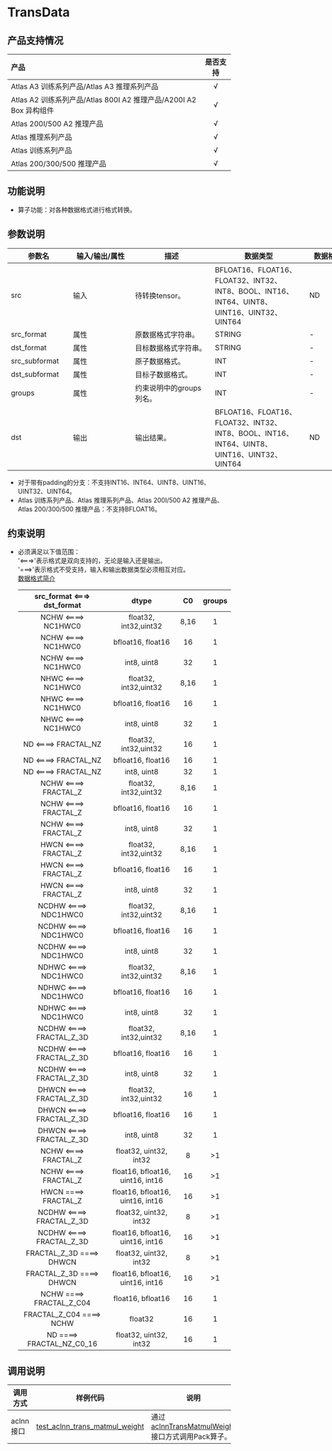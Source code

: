 # TransData
## 产品支持情况

| 产品                                                         | 是否支持 |
| :----------------------------------------------------------- | :------: |
| Atlas A3 训练系列产品/Atlas A3 推理系列产品     |    √     |
| Atlas A2 训练系列产品/Atlas 800I A2 推理产品/A200I A2 Box 异构组件 |    √     |
| Atlas 200I/500 A2 推理产品                      |    √     |
| Atlas 推理系列产品                              |    √     |
| Atlas 训练系列产品                              |    √     |
| Atlas 200/300/500 推理产品                      |    √     |

## 功能说明

- 算子功能：对各种数据格式进行格式转换。

## 参数说明

<table style="undefined;table-layout: fixed; width: 1005px"><colgroup>
  <col style="width: 140px">
  <col style="width: 140px">
  <col style="width: 180px">
  <col style="width: 213px">
  <col style="width: 100px">
  </colgroup>
  <thead>
    <tr>
      <th>参数名</th>
      <th>输入/输出/属性</th>
      <th>描述</th>
      <th>数据类型</th>
      <th>数据格式</th>
    </tr></thead>
  <tbody>
    <tr>
      <td>src</td>
      <td>输入</td>
      <td>待转换tensor。</td>
      <td>BFLOAT16、FLOAT16、FLOAT32、INT32、INT8、BOOL、INT16、INT64、UINT8、UINT16、UINT32、UINT64</td>
      <td>ND</td>
    </tr>
    <tr>
      <td>src_format</td>
      <td>属性</td>
      <td>原数据格式字符串。</td>
      <td>STRING</td>
      <td>-</td>
    </tr>
    <tr>
      <td>dst_format</td>
      <td>属性</td>
      <td>目标数据格式字符串。</td>
      <td>STRING</td>
      <td>-</td>
    </tr>
    <tr>
      <td>src_subformat</td>
      <td>属性</td>
      <td>原子数据格式。</td>
      <td>INT</td>
      <td>-</td>
    </tr>
    <tr>
      <td>dst_subformat</td>
      <td>属性</td>
      <td>目标子数据格式。</td>
      <td>INT</td>
      <td>-</td>
    </tr>
    <tr>
      <td>groups</td>
      <td>属性</td>
      <td>约束说明中的groups列名。</td>
      <td>INT</td>
      <td>-</td>
    </tr>
    <tr>
      <td>dst</td>
      <td>输出</td>
      <td>输出结果。</td>
      <td>BFLOAT16、FLOAT16、FLOAT32、INT32、INT8、BOOL、INT16、INT64、UINT8、UINT16、UINT32、UINT64</td>
      <td>ND</td>
    </tr>
  </tbody></table>

* 对于带有padding的分支：不支持INT16、INT64、UINT8、UINT16、UINT32、UINT64。
* Atlas 训练系列产品、Atlas 推理系列产品、Atlas 200I/500 A2 推理产品、Atlas 200/300/500 推理产品：不支持BFLOAT16。

## 约束说明

* 必须满足以下值范围：  
'<===>'表示格式是双向支持的，无论是输入还是输出。  
'===>'表示格式不受支持，输入和输出数据类型必须相互对应。  
[数据格式简介](https://www.hiascend.com/document/detail/zh/canncommercial/82RC1/API/aolapi/context/common/%E6%95%B0%E6%8D%AE%E6%A0%BC%E5%BC%8F.md)  

  | src_format <===> dst_format | dtype                              | C0    | groups |  
  | :-------------------------: | :--------------------------------: |:-----:| :----: |  
  | NCHW <====> NC1HWC0         | float32, int32,uint32              | 8,16  | 1      |  
  | NCHW <====> NC1HWC0         | bfloat16, float16                  | 16    | 1      |  
  | NCHW <====> NC1HWC0         | int8, uint8                        | 32    | 1      |  
  | NHWC <====> NC1HWC0         | float32, int32,uint32              | 8,16  | 1      |  
  | NHWC <====> NC1HWC0         | bfloat16, float16                  | 16    | 1      |  
  | NHWC <====> NC1HWC0         | int8,  uint8                       | 32    | 1      |  
  | ND <====> FRACTAL_NZ        | float32, int32,uint32              | 16    | 1      |  
  | ND <====> FRACTAL_NZ        | bfloat16, float16                  | 16    | 1      |  
  | ND <====> FRACTAL_NZ        | int8, uint8                        | 32    | 1      |  
  | NCHW <====> FRACTAL_Z       | float32, int32,uint32              | 8,16  | 1      |  
  | NCHW <====> FRACTAL_Z       | bfloat16, float16                  | 16    | 1      |  
  | NCHW <====> FRACTAL_Z       | int8,  uint8                       | 32    | 1      |  
  | HWCN <====> FRACTAL_Z       | float32, int32,uint32              | 8,16  | 1      |  
  | HWCN <====> FRACTAL_Z       | bfloat16, float16                  | 16    | 1      |  
  | HWCN <====> FRACTAL_Z       | int8, uint8                        | 32    | 1      |  
  | NCDHW <====> NDC1HWC0       | float32, int32,uint32              | 8,16  | 1      |  
  | NCDHW <====> NDC1HWC0       | bfloat16, float16                  | 16    | 1      |  
  | NCDHW <====> NDC1HWC0       | int8, uint8                        | 32    | 1      |  
  | NDHWC <====> NDC1HWC0       | float32, int32,uint32              | 8,16  | 1      |  
  | NDHWC <====> NDC1HWC0       | bfloat16, float16                  | 16    | 1      |  
  | NDHWC <====> NDC1HWC0       | int8, uint8                        | 32    | 1      |  
  | NCDHW <====> FRACTAL_Z_3D   | float32, int32,uint32              | 8,16  | 1      |  
  | NCDHW <====> FRACTAL_Z_3D   | bfloat16, float16                  | 16    | 1      |  
  | NCDHW <====> FRACTAL_Z_3D   | int8, uint8                        | 32    | 1      |  
  | DHWCN <====> FRACTAL_Z_3D   | float32, int32,uint32              | 16    | 1      |  
  | DHWCN <====> FRACTAL_Z_3D   | bfloat16, float16                  | 16    | 1      |  
  | DHWCN <====> FRACTAL_Z_3D   | int8, uint8                        | 32    | 1      |  
  | NCHW <====> FRACTAL_Z       | float32, uint32, int32             | 8     | >1     |  
  | NCHW <====> FRACTAL_Z       | float16, bfloat16, uint16, int16   | 16    | >1     |  
  | HWCN ====> FRACTAL_Z        | float16, bfloat16, uint16, int16   | 16    | >1     |  
  | NCDHW <====> FRACTAL_Z_3D   | float32, uint32, int32             | 8     | >1     |  
  | NCDHW <====> FRACTAL_Z_3D   | float16, bfloat16, uint16, int16   | 16    | >1     |  
  | FRACTAL_Z_3D ====> DHWCN    | float32, uint32, int32             | 8     | >1     |  
  | FRACTAL_Z_3D ====> DHWCN    | float16, bfloat16, uint16, int16   | 16    | >1     |  
  | NCHW ====> FRACTAL_Z_C04    | float16, bfloat16                  | 16    | 1      |  
  | FRACTAL_Z_C04 ====> NCHW    | float32                            | 16    | 1      |  
  | ND ====> FRACTAL_NZ_C0_16   | float32, uint32, int32             | 16    | 1      |  


## 调用说明

| 调用方式  | 样例代码                                                     | 说明                                                         |
| --------- | ------------------------------------------------------------ | ------------------------------------------------------------ |
| aclnn接口 | [test_aclnn_trans_matmul_weight](examples/test_aclnn_trans_matmul_weight.cpp) | 通过[aclnnTransMatmulWeight](docs/aclnnTransMatmulWeight.md)接口方式调用Pack算子。 |

